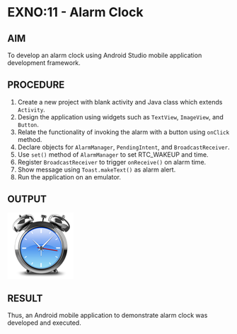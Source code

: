 # EXNO:11 - Alarm Clock

## AIM
To develop an alarm clock using Android Studio mobile application development framework.

## PROCEDURE
1. Create a new project with blank activity and Java class which extends `Activity`.
2. Design the application using widgets such as `TextView`, `ImageView`, and `Button`.
3. Relate the functionality of invoking the alarm with a button using `onClick` method.
4. Declare objects for `AlarmManager`, `PendingIntent`, and `BroadcastReceiver`.
5. Use `set()` method of `AlarmManager` to set RTC_WAKEUP and time.
6. Register `BroadcastReceiver` to trigger `onReceive()` on alarm time.
7. Show message using `Toast.makeText()` as alarm alert.
8. Run the application on an emulator.

## OUTPUT
![Output](output.png)

## RESULT
Thus, an Android mobile application to demonstrate alarm clock was developed and executed.
